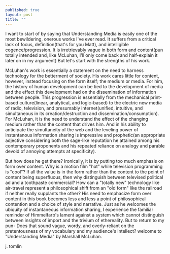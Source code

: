 ```yaml
---
published: true
layout: post
title: ""
---
```



I want to start of by saying that Understanding Media is easily one of the most bewildering, onerous works I've ever read. It suffers from a critical lack of focus, definition(that's for you Matt), and intelligible cogence/progression. It is irretrievably vague in both form and content(pun totally intended and, like McLuhan, I'll only come back and half-explain it later on in my argument) But let's start with the strengths of his work. 

McLuhan's work is essentially a statement on the need to harness technology for the betterment of society. His work cares little for content, however, instead focusing on the form itself; the medium or media. For him, the history of human development can be tied to the development of media and the effect this development had on the dissemination of information between people. This progression is essentially from the mechanical print-based culture(linear, analytical, and logic-based) to the electric new media of radio, television, and presumably internet(unified, intuitive, and simultaneous in its creation/destruction and dissemination/consumption). For McLuhan, it is the need to understand the effect of the changing medium rather than the content that drives him. And in his ability to anticipate the simultaneity of the web and the leveling power of instantanous information sharing is impressive and prophetic(an appropriate adjective considering both the sage-like reputation he attained among his contemporary proponents and his repeated reliance on analogy and parable devoid of annoying attempts at specificity).

But how does he get there? Ironically, it is by putting too much emphasis on form over content. Why is a motion film "hot" while television programming is "cool"? If all the value is in the form rather than the content to the point of content being superfluous, then why distinguish between televised political ad and a toothpaste commercial? How can a "totally new" technology like air-travel represent a philosophical shift from an "old form" like the railroad if neither really supplants the other? His need to emphacize form over content in this book becomes less and less a point of philosophical contention and a choice of style and narrative. Just as he welcomes the ubiquity of instantaneous information sharing, I experience the familiar reminder of Himmelfarb's lament against a system which cannot distinguish between insights of import and the trivium of ethereality. But to return to my pun- Does that sound vague, wordy, and overly-reliant on the pretentousness of my vocabulary and my audience's intellect? welcome to "Understanding Media" by Marshall McLuhan. 

j. tomlin